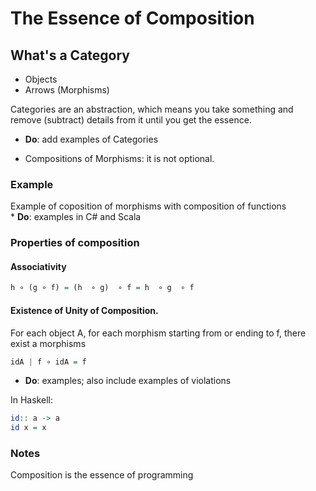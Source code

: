 The Essence of Composition
================================

## What's a Category

 * Objects
 * Arrows (Morphisms)

 Categories are an abstraction, which means you take something and remove (subtract) details from it until you get the essence.

* **Do**: add examples of Categories

* Compositions of Morphisms: it is not optional.

### Example

Example of coposition of morphisms with composition of functions  
    * **Do**: examples in C# and Scala

### Properties of composition

#### Associativity
 
 ```haskell
 h ∘ (g ∘ f) = (h  ∘ g)  ∘ f = h  ∘ g  ∘ f
 ```
 
 #### Existence of Unity of Composition.
 
 For each object A, for each morphism starting from or ending to f, there exist a morphisms 
  
  ```haskell
  idA | f ∘ idA = f
  ```
  
  * **Do**: examples; also include examples of violations
  
  In Haskell:
  ```haskell
  id:: a -> a
  id x = x
   ```
  
  ### Notes
  Composition is the essence of programming
        
    
    
    

